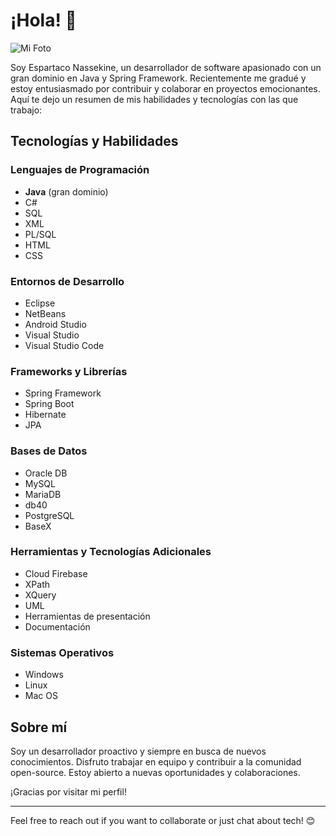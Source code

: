 # ¡Hola! 👋

![Mi Foto](JavaProyects/calculadora/imagenGit.jpg)

Soy Espartaco Nassekine, un desarrollador de software apasionado con un gran dominio en Java y Spring Framework. Recientemente me gradué y estoy entusiasmado por contribuir y colaborar en proyectos emocionantes. Aquí te dejo un resumen de mis habilidades y tecnologías con las que trabajo:

## Tecnologías y Habilidades

### Lenguajes de Programación
- **Java** (gran dominio)
- C#
- SQL
- XML
- PL/SQL
- HTML
- CSS

### Entornos de Desarrollo
- Eclipse
- NetBeans
- Android Studio
- Visual Studio
- Visual Studio Code

### Frameworks y Librerías
- Spring Framework
- Spring Boot
- Hibernate
- JPA

### Bases de Datos
- Oracle DB
- MySQL
- MariaDB
- db40
- PostgreSQL
- BaseX

### Herramientas y Tecnologías Adicionales
- Cloud Firebase
- XPath
- XQuery
- UML
- Herramientas de presentación
- Documentación

### Sistemas Operativos
- Windows
- Linux
- Mac OS

## Sobre mí

Soy un desarrollador proactivo y siempre en busca de nuevos conocimientos. Disfruto trabajar en equipo y contribuir a la comunidad open-source. Estoy abierto a nuevas oportunidades y colaboraciones.


¡Gracias por visitar mi perfil!

---

Feel free to reach out if you want to collaborate or just chat about tech! 😊
